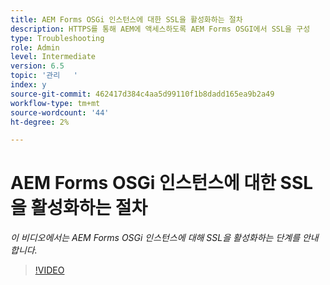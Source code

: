 ```yaml
---
title: AEM Forms OSGi 인스턴스에 대한 SSL을 활성화하는 절차
description: HTTPS를 통해 AEM에 액세스하도록 AEM Forms OSGI에서 SSL을 구성
type: Troubleshooting
role: Admin
level: Intermediate
version: 6.5
topic: '관리   '
index: y
source-git-commit: 462417d384c4aa5d99110f1b8dadd165ea9b2a49
workflow-type: tm+mt
source-wordcount: '44'
ht-degree: 2%

---
```



# AEM Forms OSGi 인스턴스에 대한 SSL을 활성화하는 절차

*이 비디오에서는 AEM Forms OSGi 인스턴스에 대해 SSL을 활성화하는 단계를 안내합니다.*

>[!VIDEO](https://video.tv.adobe.com/v/335524?quality=9&learn=on)